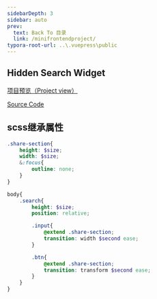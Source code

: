 ```yaml
---
sidebarDepth: 3
sidebar: auto
prev:
  text: Back To 目录
  link: /minifrontendproject/
typora-root-url: ..\.vuepress\public
---
```




## Hidden Search Widget

[项目预览（Project view）](https://q10viking.github.io/Mini-FrontEnd-project/24%20Expanding%20Cards/dist/)

[Source Code](https://github.com/Q10Viking/Mini-FrontEnd-project/tree/main/24%20Expanding%20Cards)

<common-progresson-snippet src="https://q10viking.github.io/Mini-FrontEnd-project/24%20Expanding%20Cards/dist/"/>





## scss继承属性

```scss
.share-section{
    height: $size;
    width: $size;
    &:focus{
        outline: none;
    }
}

body{
    .search{
        height: $size;
        position: relative;

        .input{
            @extend .share-section;
            transition: width $second ease;
        }

        .btn{
            @extend .share-section;
            transition: transform $second ease;
        }
    }
}
```

